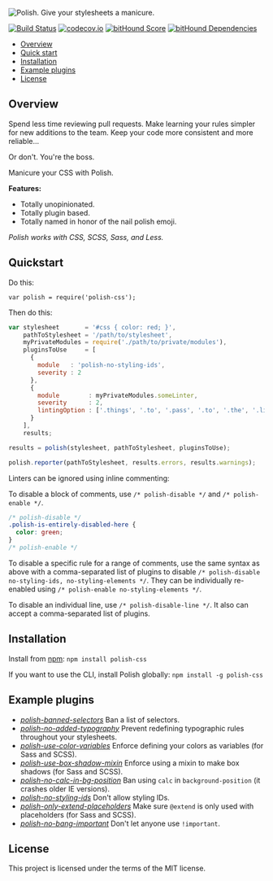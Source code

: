 ![Polish. Give your stylesheets a manicure.](/../images/images/polish-header.png)

[![Build Status](https://travis-ci.org/brendanlacroix/polish-css.svg?branch=master)](https://travis-ci.org/brendanlacroix/polish-css) [![codecov.io](https://codecov.io/github/brendanlacroix/polish-css/coverage.svg?branch=master)](https://codecov.io/github/brendanlacroix/polish-css?branch=master) [![bitHound Score](https://www.bithound.io/github/brendanlacroix/polish-css/badges/score.svg)](https://www.bithound.io/github/brendanlacroix/polish-css) [![bitHound Dependencies](https://www.bithound.io/github/brendanlacroix/polish-css/badges/dependencies.svg)](https://www.bithound.io/github/brendanlacroix/polish-css/master/dependencies/npm)

- [Overview](#overview)
- [Quick start](#quickstart)
- [Installation](#installation)
- [Example plugins](#plugins)
- [License](#license)

## <a name="overview"></a>Overview

Spend less time reviewing pull requests.
Make learning your rules simpler for new additions to the team.
Keep your code more consistent and more reliable...

Or don't. You're the boss.

Manicure your CSS with Polish.

**Features:**
- Totally unopinionated.
- Totally plugin based.
- Totally named in honor of the nail polish emoji.

_Polish works with CSS, SCSS, Sass, and Less._

## <a name="quickstart"></a>Quickstart

Do this:

`var polish = require('polish-css');`

Then do this:
```javascript
var stylesheet       = '#css { color: red; }',
    pathToStylesheet = '/path/to/stylesheet',
    myPrivateModules = require('./path/to/private/modules'),
    pluginsToUse     = [
      {
        module   : 'polish-no-styling-ids',
        severity : 2
      },
      {
        module        : myPrivateModules.someLinter,
        severity      : 2,
        lintingOption : ['.things', '.to', '.pass', '.to', '.the', '.linter']
      }
    ],
    results;

results = polish(stylesheet, pathToStylesheet, pluginsToUse);

polish.reporter(pathToStylesheet, results.errors, results.warnings);
```

Linters can be ignored using inline commenting:

To disable a block of comments, use `/* polish-disable */` and `/* polish-enable */`.
```css
/* polish-disable */
.polish-is-entirely-disabled-here {
  color: green;
}
/* polish-enable */
```

To disable a specific rule for a range of comments, use the same syntax as above with a comma-separated
list of plugins to disable `/* polish-disable no-styling-ids, no-styling-elements */`. They can be individually
re-enabled using `/* polish-enable no-styling-elements */`.

To disable an individual line, use `/* polish-disable-line */`. It also can accept a comma-separated list of plugins.


## <a name="installation"></a>Installation
Install from [npm](https://www.npmjs.com/package/polish-css):
`npm install polish-css`

If you want to use the CLI, install Polish globally:
`npm install -g polish-css`


## <a name="plugins"></a>Example plugins
- *[polish-banned-selectors](https://github.com/brendanlacroix/polish-banned-selectors)* Ban a list of selectors.
- *[polish-no-added-typography](https://github.com/brendanlacroix/polish-no-added-typography)* Prevent redefining typographic rules throughout your stylesheets.
- *[polish-use-color-variables](https://github.com/brendanlacroix/polish-use-color-variables)* Enforce defining your colors as variables (for Sass and SCSS).
- *[polish-use-box-shadow-mixin](https://github.com/brendanlacroix/polish-use-box-shadow-mixin)* Enforce using a mixin to make box shadows (for Sass and SCSS).
- *[polish-no-calc-in-bg-position](https://github.com/brendanlacroix/polish-no-calc-in-bg-position)* Ban using `calc` in `background-position` (it crashes older IE versions).
- *[polish-no-styling-ids](https://github.com/brendanlacroix/polish-no-styling-ids)* Don't allow styling IDs.
- *[polish-only-extend-placeholders](https://github.com/brendanlacroix/polish-only-extend-placeholders)* Make sure `@extend` is only used with placeholders (for Sass and SCSS).
- *[polish-no-bang-important](https://github.com/brendanlacroix/polish-no-bang-important)* Don't let anyone use `!important`.


## <a name="license"></a>License
This project is licensed under the terms of the MIT license.
